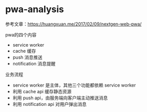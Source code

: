 # pwa-analysis

参考文章：https://huangxuan.me/2017/02/09/nextgen-web-pwa/

pwa的四个内容

<ul>
  <li>service worker</li>
  <li>cache 缓存</li>
  <li>push 消息推送</li>
  <li>notification 消息提醒</li>
</ul>

业务流程

<ul>
  <li>service worker 是主体，其他三个功能都依赖 service worker</li>
  <li>利用 cache api 缓存静态资源</li>
  <li>利用 push api，由服务端向客户端主动推送消息</li>
  <li>利用 notification api 对用户弹出消息</li>
</ul>

